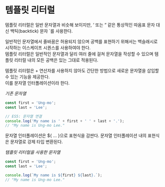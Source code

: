 # 템플릿 리터럴

템플릿 리터럴은 일반 문자열과 비슷해 보이지만, ‘ 또는 “ 같은 통상적인 따옴표 문자 대신 백틱(backtick) 문자 `를 사용한다.

일반적인 문자열에서 줄바꿈은 허용되지 않으며 공백를 표현하기 위해서는 백슬래시로 시작하는 이스케이프 시퀀스를 사용하여야 한다.   
템플릿 리터럴은 일반적인 문자열과 달리 여러 줄에 걸쳐 문자열을 작성할 수 있으며 템플릿 리터럴 내의 모든 공백은 있는 그대로 적용된다.

템플릿 리터럴은 + 연산자를 사용하지 않아도 간단한 방법으로 새로운 문자열을 삽입할 수 있는 기능을 제공한다.   
이를 문자열 인터폴레이션이라 한다.

_기존 문자열_
```js
const first = 'Ung-mo';
const last = 'Lee';

// ES5: 문자열 연결
console.log('My name is ' + first + ' ' + last + '.');
// "My name is Ung-mo Lee."
```

문자열 인터폴레이션은 ${ … }으로 표현식을 감싼다. 문자열 인터폴레이션 내의 표현식은 문자열로 강제 타입 변환된다.

_템플릿 리터럴을 사용한 문자열_
```js
const first = 'Ung-mo';
const last = 'Lee';

console.log(`My name is ${first} ${last}.`);
// "My name is Ung-mo Lee."
```
